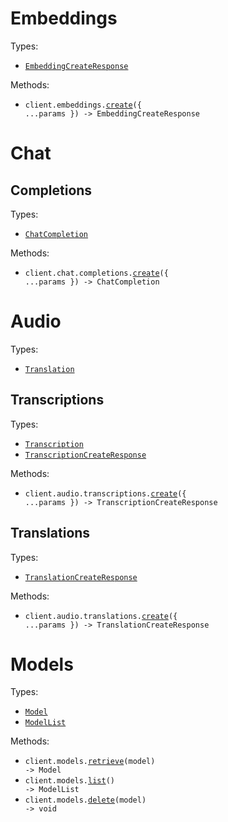 # Embeddings

Types:

- <code><a href="./src/resources/embeddings.ts">EmbeddingCreateResponse</a></code>

Methods:

- <code title="post /openai/v1/embeddings">client.embeddings.<a href="./src/resources/embeddings.ts">create</a>({ ...params }) -> EmbeddingCreateResponse</code>

# Chat

## Completions

Types:

- <code><a href="./src/resources/chat/completions.ts">ChatCompletion</a></code>

Methods:

- <code title="post /openai/v1/chat/completions">client.chat.completions.<a href="./src/resources/chat/completions.ts">create</a>({ ...params }) -> ChatCompletion</code>

# Audio

Types:

- <code><a href="./src/resources/audio/audio.ts">Translation</a></code>

## Transcriptions

Types:

- <code><a href="./src/resources/audio/transcriptions.ts">Transcription</a></code>
- <code><a href="./src/resources/audio/transcriptions.ts">TranscriptionCreateResponse</a></code>

Methods:

- <code title="post /openai/v1/audio/transcriptions">client.audio.transcriptions.<a href="./src/resources/audio/transcriptions.ts">create</a>({ ...params }) -> TranscriptionCreateResponse</code>

## Translations

Types:

- <code><a href="./src/resources/audio/translations.ts">TranslationCreateResponse</a></code>

Methods:

- <code title="post /openai/v1/audio/translations">client.audio.translations.<a href="./src/resources/audio/translations.ts">create</a>({ ...params }) -> TranslationCreateResponse</code>

# Models

Types:

- <code><a href="./src/resources/models.ts">Model</a></code>
- <code><a href="./src/resources/models.ts">ModelList</a></code>

Methods:

- <code title="get /openai/v1/models/{model}">client.models.<a href="./src/resources/models.ts">retrieve</a>(model) -> Model</code>
- <code title="get /openai/v1/models">client.models.<a href="./src/resources/models.ts">list</a>() -> ModelList</code>
- <code title="delete /openai/v1/models/{model}">client.models.<a href="./src/resources/models.ts">delete</a>(model) -> void</code>
